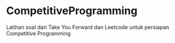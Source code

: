 # CompetitiveProgramming
Latihan soal dari Take You Forward dan Leetcode untuk persiapan Competitive Programming
